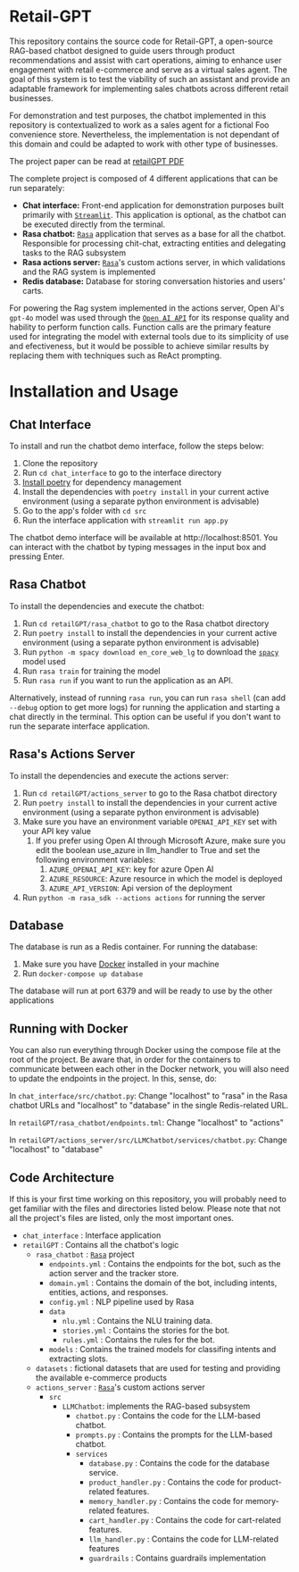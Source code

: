 # Retail-GPT

This repository contains the source code for Retail-GPT, a open-source RAG-based chatbot designed to guide users through product recommendations and assist with cart operations, aiming to enhance user engagement with retail e-commerce and serve as a virtual sales agent. The goal of this system is to test the viability of such an assistant and provide an adaptable framework for implementing sales chatbots across different retail businesses.

For demonstration and test purposes, the chatbot implemented in this repository is contextualized to work as a sales agent for a fictional Foo convenience store.   Nevertheless, the implementation is not dependant of this domain and could be adapted to work with other type of businesses. 

The project paper can be read at [retailGPT PDF](/retailGPT.pdf)

The complete project is composed of 4 different applications that can be run separately:

- **Chat interface:** Front-end application for demonstration purposes built primarily with [`Streamlit`](https://streamlit.io/). This application is optional, as the chatbot can be executed directly from the terminal.
- **Rasa chatbot:** [`Rasa`](https://rasa.com/) application that serves as a base for all the chatbot. Responsible for processing chit-chat, extracting entities and delegating tasks to the RAG subsystem
- **Rasa actions server:** [`Rasa`](https://rasa.com/)'s custom actions server, in which validations and the RAG system is implemented
- **Redis database:** Database for storing conversation histories and users' carts.

For powering the Rag system implemented in the actions server, Open AI's `gpt-4o` model was used through the [`Open AI API`](https://openai.com/index/openai-api/) for its response quality and hability to perform function calls. Function calls are the primary feature used for integrating the model with external tools due to its simplicity of use and efectiveness, but it would be possible to achieve similar results by replacing them with techniques such as ReAct prompting.

# Installation and Usage

## Chat Interface

To install and run the chatbot demo interface, follow the steps below:

1. Clone the repository
2. Run `cd chat_interface` to go to the interface directory
3. [Install poetry](https://python-poetry.org/docs/#installing-with-the-official-installer) for dependency management
4. Install the dependencies with ```poetry install``` in your current active environment (using a separate python environment is advisable)
5. Go to the app's folder with ```cd src```
6. Run the interface application with ```streamlit run app.py```

The chatbot demo interface will be available at http://localhost:8501. You can interact with the chatbot by typing messages in the input box and pressing Enter.

## Rasa Chatbot

To install the dependencies and execute the chatbot:

1. Run `cd retailGPT/rasa_chatbot` to go to the Rasa chatbot directory
2. Run `poetry install` to install the dependencies in your current active environment (using a separate python environment is advisable)
3. Run `python -m spacy download en_core_web_lg` to download the [`spacy`](https://spacy.io/) model used
4. Run `rasa train` for training the model
5. Run `rasa run` if you want to run the application as an API.

Alternatively, instead of running `rasa run`, you can run `rasa shell` (can add `--debug` option to get more logs) for running the application and starting a chat directly in the terminal. This option can be useful if you don't want to run the separate interface application.

## Rasa's Actions Server

To install the dependencies and execute the actions server:

1. Run `cd retailGPT/actions_server` to go to the Rasa chatbot directory
2. Run `poetry install` to install the dependencies in your current active environment (using a separate python environment is advisable)
3. Make sure you have an environment variable `OPENAI_API_KEY` set with your API key value
   1. If you prefer using Open AI through Microsoft Azure, make sure you edit the boolean use_azure in llm_handler to True and set the following environment variables: 
       1. `AZURE_OPENAI_API_KEY`: key for azure Open AI
       2. `AZURE_RESOURCE`: Azure resource in which the model is deployed
       3. `AZURE_API_VERSION`: Api version of the deployment
4. Run `python -m rasa_sdk --actions actions` for running the server

## Database

The database is run as a Redis container. For running the database:

1. Make sure you have [Docker]() installed in your machine
2. Run `docker-compose up database`

The database will run at port 6379 and will be ready to use by the other applications

## Running with Docker

You can also run everything through Docker using the compose file at the root of the project. Be aware that, in order for the containers to communicate between each other in the Docker network, you will also need to update the endpoints in the project. In this, sense, do:

In ```chat_interface/src/chatbot.py```: Change "localhost" to "rasa" in the Rasa chatbot URLs and "localhost" to "database" in the single Redis-related URL.

In ```retailGPT/rasa_chatbot/endpoints.tml```: Change "localhost" to "actions" 

In ```retailGPT/actions_server/src/LLMChatbot/services/chatbot.py```: Change "localhost" to "database"

## Code Architecture

If this is your first time working on this repository, you will probably need to get familiar with the files and directories listed below. Please note that not all the project's files are listed, only the most important ones.

- `chat_interface` : Interface application 
- `retailGPT` : Contains all the chatbot's logic
  - `rasa_chatbot` : [`Rasa`](https://rasa.com/) project
    - `endpoints.yml` : Contains the endpoints for the     bot, such as the action server and the tracker store.
    - `domain.yml` : Contains the domain of the bot, including intents, entities, actions, and responses.
    - `config.yml` : NLP pipeline used by Rasa
    - `data`
      - `nlu.yml` : Contains the NLU training data.
      - `stories.yml` : Contains the stories for the bot.
      - `rules.yml` : Contains the rules for the bot.
    - `models` : Contains the trained models for classifing intents and extracting slots.
  - `datasets` : fictional datasets that are used for testing and providing the available e-commerce products
  - `actions_server` : [`Rasa`](https://rasa.com/)'s custom actions server
    - `src`
      - `LLMChatbot`: implements the RAG-based subsystem
        - `chatbot.py` : Contains the code for the LLM-based chatbot.
        - `prompts.py` : Contains the prompts for the LLM-based chatbot.
        - `services`
            - `database.py` : Contains the code for the database service.
            - `product_handler.py` : Contains the code for product-related features.
            - `memory_handler.py` : Contains the code for memory-related features.
            - `cart_handler.py` : Contains the code for cart-related features.
            - `llm_handler.py` : Contains the code for LLM-related features
            - `guardrails` : Contains guardrails implementation
